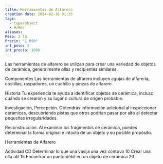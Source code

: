 ```yaml
---
title: Herramientas de Alfarero
creation date: 2024-02-16 01:35
tags:
  - type/object
  - H/Her
aliases: 
Peso: 3 lb
Precio: "1.000"
int_peso: 3
int_precio: 1000
---
```

Las herramientas de alfarero se utilizan para crear una variedad de objetos de cerámica, generalmente ollas y recipientes similares.

Componentes Las herramientas de alfarero incluyen agujas de alfarería, costillas, raspadores, un cuchillo y pinzas de alfarero.

Historia Tu experiencia te ayuda a identificar objetos de cerámica, incluso cuándo se crearon y su lugar o cultura de origen probable.

Investigación, Percepción. Obtendrás información adicional al inspeccionar cerámicas, descubriendo pistas que otros podrían pasar por alto al detectar pequeñas irregularidades.

Reconstrucción. Al examinar los fragmentos de cerámica, puedes determinar la forma original e intacta de un objeto y su posible propósito.

Herramientas de Alfarero

Actividad                                                                               CD
Determinar lo que una vasija una vez contuvo                   10
Crear una olla útil                                                                  15
Encontrar un punto débil en un objeto de cerámica          20
